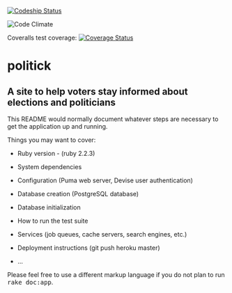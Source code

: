 [ ![Codeship Status](https://codeship.com/projects/e2942930-e86e-0133-a8e1-46bb3aa6b241/status?branch=master)](https://codeship.com/projects/147224)

![Code Climate](https://codeclimate.com/github/bmordas11/politick.png)

Coveralls test coverage: [![Coverage Status](https://coveralls.io/repos/github/bmordas11/politick/badge.svg?branch=master)](https://coveralls.io/github/bmordas11/politick?branch=master)

# politick

## A site to help voters stay informed about elections and politicians

This README would normally document whatever steps are necessary to get the
application up and running.

Things you may want to cover:

* Ruby version - (ruby 2.2.3)

* System dependencies

* Configuration (Puma web server, Devise user authentication)

* Database creation (PostgreSQL database)

* Database initialization

* How to run the test suite

* Services (job queues, cache servers, search engines, etc.)

* Deployment instructions (git push heroku master)

* ...


Please feel free to use a different markup language if you do not plan to run
<tt>rake doc:app</tt>.
